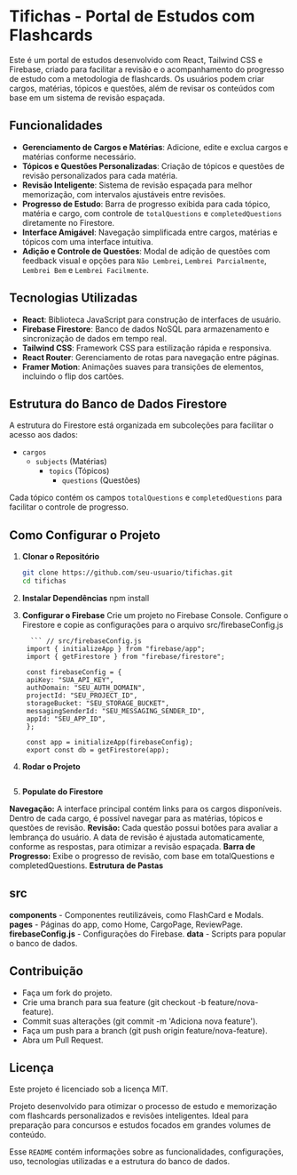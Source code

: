 # Tifichas - Portal de Estudos com Flashcards

Este é um portal de estudos desenvolvido com React, Tailwind CSS e Firebase, criado para facilitar a revisão e o acompanhamento do progresso de estudo com a metodologia de flashcards. Os usuários podem criar cargos, matérias, tópicos e questões, além de revisar os conteúdos com base em um sistema de revisão espaçada.

## Funcionalidades

- **Gerenciamento de Cargos e Matérias**: Adicione, edite e exclua cargos e matérias conforme necessário.
- **Tópicos e Questões Personalizadas**: Criação de tópicos e questões de revisão personalizados para cada matéria.
- **Revisão Inteligente**: Sistema de revisão espaçada para melhor memorização, com intervalos ajustáveis entre revisões.
- **Progresso de Estudo**: Barra de progresso exibida para cada tópico, matéria e cargo, com controle de `totalQuestions` e `completedQuestions` diretamente no Firestore.
- **Interface Amigável**: Navegação simplificada entre cargos, matérias e tópicos com uma interface intuitiva.
- **Adição e Controle de Questões**: Modal de adição de questões com feedback visual e opções para `Não Lembrei`, `Lembrei Parcialmente`, `Lembrei Bem` e `Lembrei Facilmente`.

## Tecnologias Utilizadas

- **React**: Biblioteca JavaScript para construção de interfaces de usuário.
- **Firebase Firestore**: Banco de dados NoSQL para armazenamento e sincronização de dados em tempo real.
- **Tailwind CSS**: Framework CSS para estilização rápida e responsiva.
- **React Router**: Gerenciamento de rotas para navegação entre páginas.
- **Framer Motion**: Animações suaves para transições de elementos, incluindo o flip dos cartões.
  
## Estrutura do Banco de Dados Firestore

A estrutura do Firestore está organizada em subcoleções para facilitar o acesso aos dados:
- `cargos`
  - `subjects` (Matérias)
    - `topics` (Tópicos)
      - `questions` (Questões)

Cada tópico contém os campos `totalQuestions` e `completedQuestions` para facilitar o controle de progresso.

## Como Configurar o Projeto

1. **Clonar o Repositório**
   ```bash
   git clone https://github.com/seu-usuario/tifichas.git
   cd tifichas

2. **Instalar Dependências**
    npm install
3. **Configurar o Firebase**
    Crie um projeto no Firebase Console.
    Configure o Firestore e copie as configurações para o arquivo src/firebaseConfig.js

         ``` // src/firebaseConfig.js
        import { initializeApp } from "firebase/app";
        import { getFirestore } from "firebase/firestore";

        const firebaseConfig = {
        apiKey: "SUA_API_KEY",
        authDomain: "SEU_AUTH_DOMAIN",
        projectId: "SEU_PROJECT_ID",
        storageBucket: "SEU_STORAGE_BUCKET",
        messagingSenderId: "SEU_MESSAGING_SENDER_ID",
        appId: "SEU_APP_ID",
        };

        const app = initializeApp(firebaseConfig);
        export const db = getFirestore(app);

4. **Rodar o Projeto**
      ```  npm run dev

5. **Populate do Firestore**

**Navegação:** A interface principal contém links para os cargos disponíveis. Dentro de cada cargo, é possível navegar para as matérias, tópicos e questões de revisão.
**Revisão:** Cada questão possui botões para avaliar a lembrança do usuário. A data de revisão é ajustada automaticamente, conforme as respostas, para otimizar a revisão espaçada.
**Barra de Progresso:** Exibe o progresso de revisão, com base em totalQuestions e completedQuestions.
**Estrutura de Pastas**
## src
**components** - Componentes reutilizáveis, como FlashCard e Modals.
**pages** - Páginas do app, como Home, CargoPage, ReviewPage.
**firebaseConfig.js** - Configurações do Firebase.
**data** - Scripts para popular o banco de dados.
## Contribuição
- Faça um fork do projeto.
- Crie uma branch para sua feature (git checkout -b feature/nova-feature).
- Commit suas alterações (git commit -m 'Adiciona nova feature').
- Faça um push para a branch (git push origin feature/nova-feature).
- Abra um Pull Request.
## Licença
Este projeto é licenciado sob a licença MIT.

Projeto desenvolvido para otimizar o processo de estudo e memorização com flashcards personalizados e revisões inteligentes. Ideal para preparação para concursos e estudos focados em grandes volumes de conteúdo.


Esse `README` contém informações sobre as funcionalidades, configurações, uso, tecnologias utilizadas e a estrutura do banco de dados.
